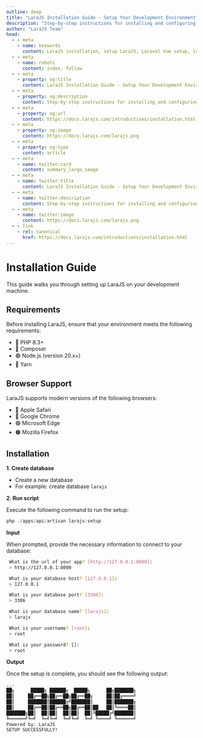 ```yaml
---
outline: deep
title: "LaraJS Installation Guide - Setup Your Development Environment"
description: "Step-by-step instructions for installing and configuring LaraJS, the Laravel & Vue.js low-code platform for rapid application development"
author: "LaraJS Team"
head:
  - - meta
    - name: keywords
      content: LaraJS installation, setup LaraJS, Laravel Vue setup, low-code platform installation, LaraJS configuration, Laravel development environment, Vue.js setup, web application setup
  - - meta
    - name: robots
      content: index, follow
  - - meta
    - property: og:title
      content: LaraJS Installation Guide - Setup Your Development Environment
  - - meta
    - property: og:description
      content: Step-by-step instructions for installing and configuring LaraJS, the Laravel & Vue.js low-code platform for rapid application development
  - - meta
    - property: og:url
      content: https://docs.larajs.com/introductions/installation.html
  - - meta
    - property: og:image
      content: https://docs.larajs.com/larajs.png
  - - meta
    - property: og:type
      content: article
  - - meta
    - name: twitter:card
      content: summary_large_image
  - - meta
    - name: twitter:title
      content: LaraJS Installation Guide - Setup Your Development Environment
  - - meta
    - name: twitter:description
      content: Step-by-step instructions for installing and configuring LaraJS, the Laravel & Vue.js low-code platform
  - - meta
    - name: twitter:image
      content: https://docs.larajs.com/larajs.png
  - - link
    - rel: canonical
      href: https://docs.larajs.com/introductions/installation.html
---
```


# Installation Guide

This guide walks you through setting up LaraJS on your development machine.

## Requirements

Before installing LaraJS, ensure that your environment meets the following requirements:

- 🐘 PHP 8.3+
- 🎼 Composer
- 🟢 Node.js (version 20.x+)
- 🧶 Yarn

## Browser Support

LaraJS supports modern versions of the following browsers:

- 🍏 Apple Safari
- 🔵 Google Chrome
- 🟣 Microsoft Edge
- 🟠 Mozilla Firefox

## Installation

**1. Create database**

- Create a new database
- For example: create database `larajs`

**2. Run script**

Execute the following command to run the setup:

```php
php ./apps/api/artisan larajs:setup
```

**Input**

When prompted, provide the necessary information to connect to your database:

```bash
 What is the url of your app? [http://127.0.0.1:8000]:
 > http://127.0.0.1:8000

 What is your database host? [127.0.0.1]:
 > 127.0.0.1

 What is your database port? [3306]:
 > 3306

 What is your database name? [larajs]:
 > larajs

 What is your username? [root]:
 > root

 What is your password? []:
 > root

```

**Output**

Once the setup is complete, you should see the following output:

```bash
...
██╗      █████╗ ██████╗  █████╗      ██╗███████╗
██║     ██╔══██╗██╔══██╗██╔══██╗     ██║██╔════╝
██║     ███████║██████╔╝███████║     ██║███████╗
██║     ██╔══██║██╔══██╗██╔══██║██   ██║╚════██║
███████╗██║  ██║██║  ██║██║  ██║╚█████╔╝███████║
╚══════╝╚═╝  ╚═╝╚═╝  ╚═╝╚═╝  ╚═╝ ╚════╝ ╚══════╝
Powered by: LaraJS
SETUP SUCCESSFULLY!

```
